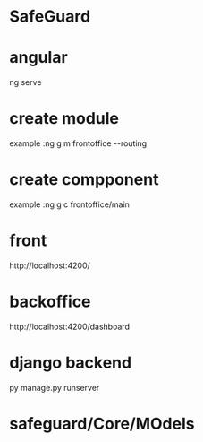 # SafeGuard

# angular

ng serve

# create module

example :ng g m frontoffice --routing

# create compponent

example :ng g c frontoffice/main

# front

http://localhost:4200/

# backoffice

http://localhost:4200/dashboard

# django backend

py manage.py runserver

# safeguard/Core/MOdels
